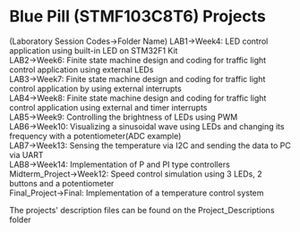 # Blue Pill (STMF103C8T6) Projects 
(Laboratory Session Codes->Folder Name)
LAB1->Week4: LED control application using built-in LED on STM32F1 Kit  
LAB2->Week6: Finite state machine design and coding for traffic light control application using external LEDs    
LAB3->Week7: Finite state machine design and coding for traffic light control application by using external interrupts    
LAB4->Week8: Finite state machine design and coding for traffic light control application using external and timer interrupts   
LAB5->Week9: Controlling the brightness of LEDs using PWM   
LAB6->Week10: Visualizing a sinusoidal wave using LEDs and changing its frequency with a potentiometer(ADC example)  
LAB7->Week13: Sensing the temperature via I2C and sending the data to PC via UART  
LAB8->Week14: Implementation of P and PI type controllers   
Midterm_Project->Week12: Speed control simulation using 3 LEDs, 2 buttons and a potentiometer   
Final_Project->Final: Implementation of a temperature control system

The projects' description files can be found on the Project_Descriptions folder 


